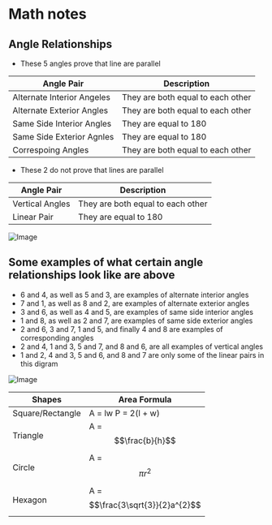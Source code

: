# Math notes

## Angle Relationships

- These 5 angles prove that line are parallel 

|Angle Pair                  | Description    |
|----------------------------|----------------|
|Alternate Interior Angeles  | They are both equal to each other |
|Alternate Exterior Angles   | They are both equal to each other |
|Same Side Interior Angles   | They are equal to 180             |
|Same Side Exterior Agnles   | They are equal to 180             |
|Correspoing Angles          | They are both equal to each other |

- These 2 do not prove that lines are parallel

|Angle Pair                  | Description                       |
|----------------------------|-----------------------------------|
|Vertical Angles             | They are both equal to each other |
|Linear Pair                 | They are equal to 180             |

![Image](https://d138zd1ktt9iqe.cloudfront.net/media/seo_landing_files/same-side-interior-angles-1624281094.png)


## Some examples of what certain angle relationships look like are above

- 6 and 4, as well as 5 and 3, are examples of alternate interior angles
- 7 and 1, as well as 8 and 2, are examples of alternate exterior angles
- 3 and 6, as well as 4 and 5, are examples of same side interior angles
- 1 and 8, as well as 2 and 7, are examples of same side exterior angles
- 2 and 6, 3 and 7, 1 and 5, and finally 4 and 8 are examples of corresponding angles
- 2 and 4, 1 and 3, 5 and 7, and 8 and 6, are all examples of vertical angles
- 1 and 2, 4 and 3, 5 and 6, and 8 and 7 are only some of the linear pairs in this digram

![Image](https://c7.alamy.com/comp/R86D82/basic-geometric-shapes-icon-set-vector-illustration-flat-design-R86D82.jpg)

|Shapes               | Area Formula      |
|---------------------|-------------------|
|Square/Rectangle     |A = lw P = 2(l + w)                |
|Triangle             |A = $$\frac{b}{h}$$                |
|Circle               |A = $$\pi r^{2}$$                  |
|Hexagon              |A = $$\frac{3\sqrt{3}}{2}a^{2}$$   |

